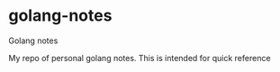 # golang-notes
Golang notes

My repo of personal golang notes. This is intended for quick reference
